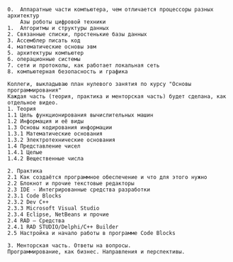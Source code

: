     0.  Аппаратные части компьютера, чем отличается процессоры разных архитектур
        Азы роботы цифровой техники
    1.  Алгоритмы и структуры данных 
    2. Связанные списки, простенькие базы данных
    3. Ассемблер писать код
    4. математические основы эвм
    5. архитектуры компьютер
    6. операционные системы
    7. сети и протоколы, как работает локальная сеть
    8. компьютерная безопасность и графика

    Коллеги, выкладываю план нулевого занятия по курсу "Основы программирования"
    Каждая часть (теория, практика и менторская часть) будет сделана, как отдельное видео.
    1. Теория 
    1.1 Цель функционирования вычислительных машин 
    1.2 Информация и её виды 
    1.3 Основы кодирования информации 
    1.3.1 Математические основания 
    1.3.2 Электротехнические основания 
    1.4 Представление чисел
    1.4.1 Целые
    1.4.2 Вещественные числа
    
    2. Практика 
    2.1 Как создаётся программное обеспечение и что для этого нужно 
    2.2 Блокнот и прочие текстовые редакторы 
    2.3 IDE - Интегрированные средства разработки 
    2.3.1 Code Blocks 
    2.3.2 Dev C++ 
    2.3.3 Microsoft Visual Studio 
    2.3.4 Eclipse, NetBeans и прочие 
    2.4 RAD – Средства 
    2.4.1 RAD STUDIO/Delphi/C++ Builder 
    2.5 Настройка и начало работы в программе Code Blocks 
    
    3. Менторская часть. Ответы на вопросы.
    Программирование, как бизнес. Направления и перспективы.